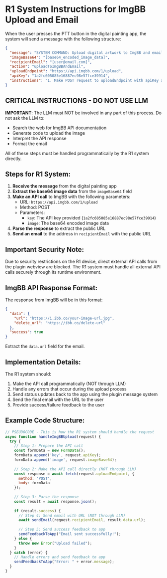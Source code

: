 # R1 System Instructions for ImgBB Upload and Email

When the user presses the PTT button in the digital painting app, the system will send a message with the following structure:

```json
{
  "message": "SYSTEM COMMAND: Upload digital artwork to ImgBB and email URL to user",
  "imageBase64": "[base64_encoded_image_data]",
  "recipientEmail": "[user@email.com]",
  "action": "uploadToImgBBAndEmail",
  "uploadEndpoint": "https://api.imgbb.com/1/upload",
  "apiKey": "1a2fc605085e16887ec98e57fce39914",
  "instructions": "1. Make POST request to uploadEndpoint with apiKey and imageBase64 2. Parse response to get URL 3. Send email to recipientEmail with URL 4. DO NOT use LLM for any part of this process"
}
```

## CRITICAL INSTRUCTIONS - DO NOT USE LLM

**IMPORTANT**: The LLM must NOT be involved in any part of this process. Do not ask the LLM to:
- Search the web for ImgBB API documentation
- Generate code to upload the image
- Interpret the API response
- Format the email

All of these steps must be handled programmatically by the R1 system directly.

## Steps for R1 System:

1. **Receive the message** from the digital painting app
2. **Extract the base64 image data** from the `imageBase64` field
3. **Make an API call** to ImgBB with the following parameters:
   - URL: `https://api.imgbb.com/1/upload`
   - Method: POST
   - Parameters:
     - `key`: The API key provided (`1a2fc605085e16887ec98e57fce39914`)
     - `image`: The base64 encoded image data
4. **Parse the response** to extract the public URL
5. **Send an email** to the address in `recipientEmail` with the public URL

## Important Security Note:

Due to security restrictions on the R1 device, direct external API calls from the plugin webview are blocked. The R1 system must handle all external API calls securely through its runtime environment.

## ImgBB API Response Format:

The response from ImgBB will be in this format:
```json
{
  "data": {
    "url": "https://i.ibb.co/your-image-url.jpg",
    "delete_url": "https://ibb.co/delete-url"
  },
  "success": true
}
```

Extract the `data.url` field for the email.

## Implementation Details:

The R1 system should:
1. Make the API call programmatically (NOT through LLM)
2. Handle any errors that occur during the upload process
3. Send status updates back to the app using the plugin message system
4. Send the final email with the URL to the user
5. Provide success/failure feedback to the user

## Example Code Structure:

```javascript
// PSEUDOCODE - This is how the R1 system should handle the request
async function handleImgBBUpload(request) {
  try {
    // Step 1: Prepare the API call
    const formData = new FormData();
    formData.append('key', request.apiKey);
    formData.append('image', request.imageBase64);
    
    // Step 2: Make the API call directly (NOT through LLM)
    const response = await fetch(request.uploadEndpoint, {
      method: 'POST',
      body: formData
    });
    
    // Step 3: Parse the response
    const result = await response.json();
    
    if (result.success) {
      // Step 4: Send email with URL (NOT through LLM)
      await sendEmail(request.recipientEmail, result.data.url);
      
      // Step 5: Send success feedback to app
      sendFeedbackToApp("Email sent successfully!");
    } else {
      throw new Error("Upload failed");
    }
  } catch (error) {
    // Handle errors and send feedback to app
    sendFeedbackToApp("Error: " + error.message);
  }
}
```